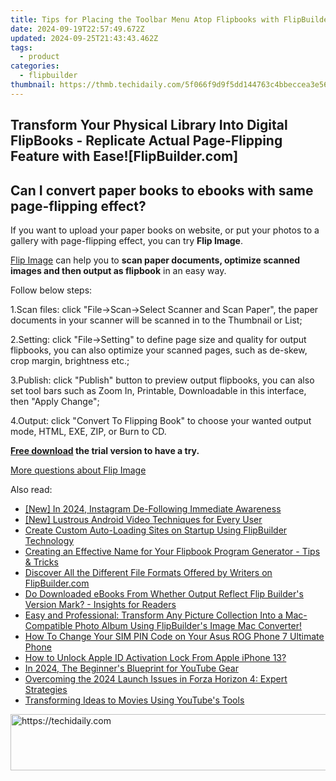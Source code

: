 ```yaml
---
title: Tips for Placing the Toolbar Menu Atop Flipbooks with FlipBuilder – Best Practices and Steps
date: 2024-09-19T22:57:49.672Z
updated: 2024-09-25T21:43:43.462Z
tags:
  - product
categories:
  - flipbuilder
thumbnail: https://thmb.techidaily.com/5f066f9d9f5dd144763c4bbeccea3e56ce5ff6713b3a3e310bb03e72d6daf58f.jpg
---
```


## Transform Your Physical Library Into Digital FlipBooks - Replicate Actual Page-Flipping Feature with Ease![FlipBuilder.com]

## Can I convert paper books to ebooks with same page-flipping effect?

If you want to upload your paper books on website, or put your photos to a gallery with page-flipping effect, you can try **Flip Image**. 

[Flip Image](https://tools.techidaily.com/flipbuilder/products/) can help you to **scan paper documents, optimize scanned images and then output as flipbook** in an easy way.

Follow below steps:

1.Scan files: click "File->Scan->Select Scanner and Scan Paper", the paper documents in your scanner will be scanned in to the Thumbnail or List;

2.Setting: click "File->Setting" to define page size and quality for output flipbooks, you can also optimize your scanned pages, such as de-skew, crop margin, brightness etc.;

3.Publish: click "Publish" button to preview output flipbooks, you can also set tool bars such as Zoom In, Printable, Downloadable in this interface, then "Apply Change";

4.Output: click "Convert To Flipping Book" to choose your wanted output mode, HTML, EXE, ZIP, or Burn to CD.

**[Free download](https://tools.techidaily.com/flipbuilder/products/) the trial version to have a try.** 

[More questions about Flip Image](https://tools.techidaily.com/flipbuilder/products/)

<ins class="adsbygoogle"
     style="display:block"
     data-ad-format="autorelaxed"
     data-ad-client="ca-pub-7571918770474297"
     data-ad-slot="1223367746"></ins>

<ins class="adsbygoogle"
     style="display:block"
     data-ad-client="ca-pub-7571918770474297"
     data-ad-slot="8358498916"
     data-ad-format="auto"
     data-full-width-responsive="true"></ins>

<span class="atpl-alsoreadstyle">Also read:</span>
<div><ul>
<li><a href="https://instagram-video-files.techidaily.com/new-in-2024-instagram-de-following-immediate-awareness/"><u>[New] In 2024, Instagram De-Following Immediate Awareness</u></a></li>
<li><a href="https://extra-skills.techidaily.com/new-lustrous-android-video-techniques-for-every-user/"><u>[New] Lustrous Android Video Techniques for Every User</u></a></li>
<li><a href="https://discover-excellent.techidaily.com/create-custom-auto-loading-sites-on-startup-using-flipbuilder-technology/"><u>Create Custom Auto-Loading Sites on Startup Using FlipBuilder Technology</u></a></li>
<li><a href="https://discover-excellent.techidaily.com/creating-an-effective-name-for-your-flipbook-program-generator-tips-and-tricks/"><u>Creating an Effective Name for Your Flipbook Program Generator - Tips & Tricks</u></a></li>
<li><a href="https://discover-excellent.techidaily.com/discover-all-the-different-file-formats-offered-by-writers-on-flipbuildercom/"><u>Discover All the Different File Formats Offered by Writers on FlipBuilder.com</u></a></li>
<li><a href="https://discover-excellent.techidaily.com/do-downloaded-ebooks-from-whether-output-reflect-flip-builders-version-mark-insights-for-readers/"><u>Do Downloaded eBooks From Whether Output Reflect Flip Builder's Version Mark? - Insights for Readers</u></a></li>
<li><a href="https://discover-excellent.techidaily.com/easy-and-professional-transform-any-picture-collection-into-a-mac-compatible-photo-album-using-flipbuilders-image-mac-converter/"><u>Easy and Professional: Transform Any Picture Collection Into a Mac-Compatible Photo Album Using FlipBuilder's Image Mac Converter!</u></a></li>
<li><a href="https://sim-unlock.techidaily.com/how-to-change-your-sim-pin-code-on-your-asus-rog-phone-7-ultimate-phone-by-drfone-android/"><u>How To Change Your SIM PIN Code on Your Asus ROG Phone 7 Ultimate Phone</u></a></li>
<li><a href="https://activate-lock.techidaily.com/how-to-unlock-apple-id-activation-lock-from-apple-iphone-13-by-drfone-ios/"><u>How to Unlock Apple ID Activation Lock From Apple iPhone 13?</u></a></li>
<li><a href="https://youtube-blog.techidaily.com/24-the-beginners-blueprint-for-youtube-gear/"><u>In 2024, The Beginner's Blueprint for YouTube Gear</u></a></li>
<li><a href="https://extra-guidance.techidaily.com/overcoming-the-2024-launch-issues-in-forza-horizon-4-expert-strategies/"><u>Overcoming the 2024 Launch Issues in Forza Horizon 4: Expert Strategies</u></a></li>
<li><a href="https://youtube-lab.techidaily.com/forming-ideas-to-movies-using-youtubes-tools/"><u>Transforming Ideas to Movies Using YouTube's Tools</u></a></li>
</ul></div>

<!-- affiliate ads begin -->
<a href="https://appsumo.8odi.net/c/5597632/2111995/7443" target="_top" id="2111995">
  <img src="//a.impactradius-go.com/display-ad/7443-2111995" border="0" alt="https://techidaily.com" width="728" height="90"/>
</a>
<img height="0" width="0" src="https://appsumo.8odi.net/i/5597632/2111995/7443" style="position:absolute;visibility:hidden;" border="0" />
<!-- affiliate ads end -->

